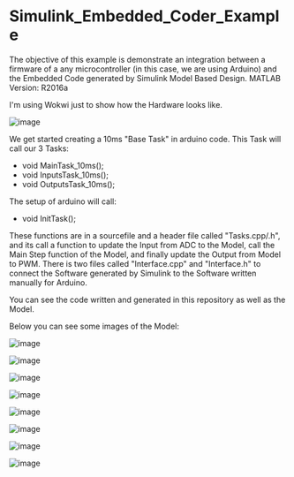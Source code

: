 # Simulink_Embedded_Coder_Example

The objective of this example is demonstrate an integration between a firmware of a any microcontroller (in this case, we are using Arduino) and the Embedded Code generated by Simulink Model Based Design.
MATLAB Version: R2016a

I'm using Wokwi just to show how the Hardware looks like.

![image](https://user-images.githubusercontent.com/45895132/181132536-d427f384-1a76-4a1a-b7a3-e8013e7303f1.png)

We get started creating a 10ms "Base Task" in arduino code. This Task will call our 3 Tasks:
- void MainTask_10ms();
- void InputsTask_10ms();
- void OutputsTask_10ms();

The setup of arduino will call:

- void InitTask();

These functions are in a sourcefile and a header file called "Tasks.cpp/.h", and its call a function to update the Input from ADC to the Model, call the Main  Step function of the Model, and finally update the Output from Model to PWM.
There is two files called "Interface.cpp" and "Interface.h" to connect the Software generated by Simulink to the Software written manually for Arduino.

You can see the code written and generated in this repository as well as the Model.

Below you can see some images of the Model:

![image](https://user-images.githubusercontent.com/45895132/181148475-88fb6196-4235-473c-b0bf-5be0ef50d536.png)

![image](https://user-images.githubusercontent.com/45895132/181148601-57e2a254-a569-4637-90ac-00b388290fbb.png)

![image](https://user-images.githubusercontent.com/45895132/181148692-9c478f34-f9f9-4d58-90e9-d091cb9d1acd.png)

![image](https://user-images.githubusercontent.com/45895132/181148851-76459b23-0fc5-4c49-bcc3-c6c410d6dbd6.png)

![image](https://user-images.githubusercontent.com/45895132/181148897-ce5d3041-bea9-4781-8f5c-b70f11212b4d.png)

![image](https://user-images.githubusercontent.com/45895132/181148993-909ea567-4f44-4cd8-a8f2-edd7527de106.png)

![image](https://user-images.githubusercontent.com/45895132/181149113-59d7cda7-ec60-44e7-ab54-8551cec3fecf.png)

![image](https://user-images.githubusercontent.com/45895132/181149200-b9d19ae8-5ae9-493c-8b73-cb9840d6700d.png)

